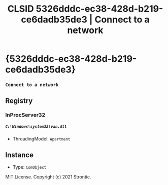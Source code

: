 ﻿---
title: "CLSID 5326dddc-ec38-428d-b219-ce6dadb35de3 | Connect to a network"
excerpt: What is COM-Object CLSID 5326dddc-ec38-428d-b219-ce6dadb35de3?
---

# {5326dddc-ec38-428d-b219-ce6dadb35de3}

### `Connect to a network`

## Registry


### InProcServer32

##### `C:\Windows\system32\van.dll`
* ThreadingModel: `Apartment`

## Instance

* Type: `ComObject`

MIT License. Copyright (c) 2021 Strontic.


